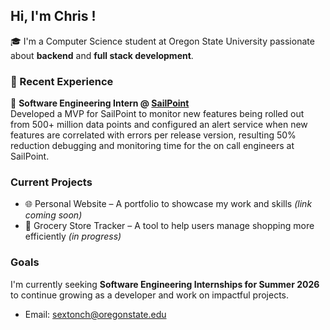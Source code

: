 ## Hi, I'm Chris !

🎓 I'm a Computer Science student at Oregon State University passionate about **backend** and **full stack development**.

### 💼 Recent Experience

🔧 **Software Engineering Intern @ [SailPoint](https://www.sailpoint.com/)**  
Developed a MVP for SailPoint to monitor new features being rolled out from 500+ million data points and configured an alert service when new features are correlated with errors per release version, resulting 50% reduction debugging and monitoring time for the on call engineers at SailPoint. 

### Current Projects

- 🌐 Personal Website – A portfolio to showcase my work and skills *(link coming soon)*
- 🛒 Grocery Store Tracker – A tool to help users manage shopping more efficiently *(in progress)*

### Goals

I'm currently seeking **Software Engineering Internships for Summer 2026** to continue growing as a developer and work on impactful projects.

- Email: sextonch@oregonstate.edu


<!--
**chrisbuild124/chrisbuild124** is a ✨ _special_ ✨ repository because its `README.md` (this file) appears on your GitHub profile.

Here are some ideas to get you started:

- 🔭 I’m currently working on ...
- 🌱 I’m currently learning ...
- 👯 I’m looking to collaborate on ...
- 🤔 I’m looking for help with ...
- 💬 Ask me about ...
- 📫 How to reach me: ...
- 😄 Pronouns: ...
- ⚡ Fun fact: ...
-->
